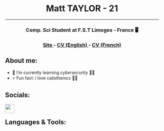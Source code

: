 <h1 align="center"> Matt TAYLOR - 21</h1>
<hr>
<h3 align="center"> Comp. Sci Student at F.S.T Limoges - France 🖥️</h3>
<h3 align="center"> <a href = https://ledrypotato.github.io> Site </a> - <a href =  cv-english.pdf> CV (English) </a> - <a href = cv-french.pdf> CV (French) </a></h3>

## About me:
- 🌱 I’m currently learning *cybersecurity* 👨‍🎓
- ⚡ Fun fact: i love calisthenics 💪🏻

## Socials: 
[<img align="left" width="30px" src="https://cdn.jsdelivr.net/npm/simple-icons@v3/icons/linkedin.svg" />][linkedin]

<br/>
  
## Languages & Tools:

  
[linkedin]: [https://www.linkedin.com/in/matt-taylor-698250199/]
